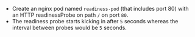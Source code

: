 - Create an nginx pod named `readiness-pod` (that includes port 80) with an HTTP readinessProbe on path `/` on port `80`. 
- The readiness probe starts kicking in after `5` seconds whereas the interval between probes would be `5` seconds.
